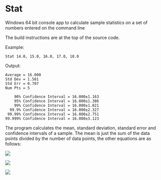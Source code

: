 # Stat
Windows 64 bit console app to calculate sample statistics on a set of numbers entered on the command line

The build instructions are at the top of the source code.

Example:

```Stat 14.0, 15.0, 16.0, 17.0, 18.0```

Output:
```
Average = 16.000
Std Dev = 1.581
Std Err = 0.707
Num Pts = 5
    
    90% Confidence Interval = 16.000±1.163
    95% Confidence Interval = 16.000±1.386
    99% Confidence Interval = 16.000±1.821
  99.9% Confidence Interval = 16.000±2.327
 99.99% Confidence Interval = 16.000±2.751
99.999% Confidence Interval = 16.000±3.123
```

The program calculates the mean, standard deviation, standard error and confidence intervals of a sample. 
The mean is just the sum of the data points divided by the number of data points, the other equations are as follows:

![](images/SD.gif)

![](images/SE.PNG)

![](images/where.PNG)
